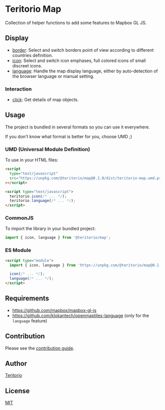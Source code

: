 # Teritorio Map

Collection of helper functions to add some features to Mapbox GL JS.

## Display

- [border](docs/border/index.html): Select and switch borders point of view according to different countries definition.
- [icon](docs/icon/index.html): Select and switch icon emphases, full colored icons of small discreet icons.
- [language](docs/language/index.html): Handle the map display language, either by auto-detection of the browser language or manual setting.

### Interaction

- [click](click): Get details of map objects.

## Usage

The project is bundled in several formats so you can use it everywhere.

If you don't know what format is better for you, choose UMD ;)

### UMD (Universal Module Definition)

To use in your HTML files:

```html
<script
  type="text/javascript"
  src="https://unpkg.com/@teritorio/map@0.1.0/dist/teritorio-map.umd.production.min.js"
></script>

<script type="text/javascript">
  teritorio.icon(/* ... */);
  teritorio.language(/* ... */);
</script>
```

### CommonJS

To import the library in your bundled project:

```js
import { icon, language } from '@teritorio/map';
```

### ES Module

```html
<script type="module">
  import { icon, language } from 'https://unpkg.com/@teritorio/map@0.1.0/dist/teritorio-map.esm.js';

  icon(/* ... */);
  language(/* ... */);
</script>
```

## Requirements

- https://github.com/mapbox/mapbox-gl-js
- https://github.com/klokantech/openmaptiles-language (only for the `language` feature)

## Contribution

Please see the [contribution guide](CONTRIBUTING.md).

## Author

[Teritorio](https://teritorio.fr)

## License

[MIT](LICENSE)
